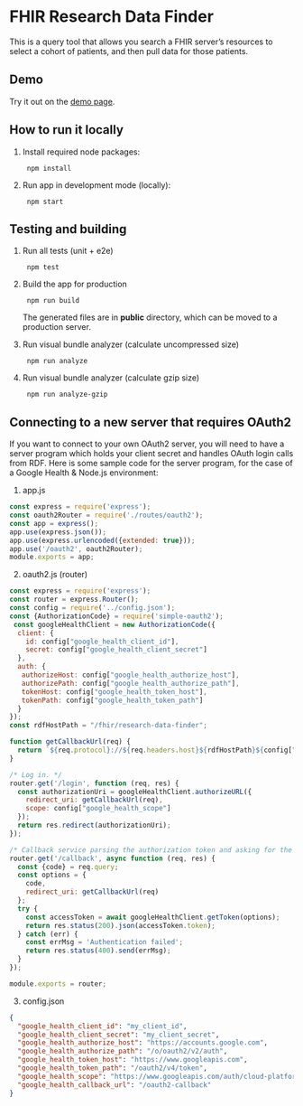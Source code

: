 # FHIR Research Data Finder

This is a query tool that allows you search a FHIR server’s resources to select
a cohort of patients, and then pull data for those patients.

## Demo
Try it out on the [demo page](https://lhcforms.nlm.nih.gov/fhir/research-data-finder/).

## How to run it locally
1. Install required node packages:

        npm install

2. Run app in development mode (locally):

        npm start

## Testing and building
1. Run all tests (unit + e2e)

        npm test

2. Build the app for production

        npm run build

   The generated files are in **public** directory, which can be moved to a production server.


3. Run visual bundle analyzer (calculate uncompressed size)

        npm run analyze

4. Run visual bundle analyzer (calculate gzip size)

        npm run analyze-gzip

## Connecting to a new server that requires OAuth2
If you want to connect to your own OAuth2 server, you will need to
have a server program which holds your client secret and handles OAuth
login calls from RDF. Here is some sample code for the server program,
for the case of a Google Health & Node.js environment:
   1. app.js
   ```JavaScript
   const express = require('express');
   const oauth2Router = require('./routes/oauth2');
   const app = express();
   app.use(express.json());
   app.use(express.urlencoded({extended: true}));
   app.use('/oauth2', oauth2Router);
   module.exports = app;
   ```
   2. oauth2.js (router)
   ```JavaScript
   const express = require('express');
   const router = express.Router();
   const config = require('../config.json');
   const {AuthorizationCode} = require('simple-oauth2');
    const googleHealthClient = new AuthorizationCode({
     client: {
       id: config["google_health_client_id"],
       secret: config["google_health_client_secret"]
     },
     auth: {
      authorizeHost: config["google_health_authorize_host"],
      authorizePath: config["google_health_authorize_path"],
      tokenHost: config["google_health_token_host"],
      tokenPath: config["google_health_token_path"]
     }
   });
   const rdfHostPath = "/fhir/research-data-finder";

   function getCallbackUrl(req) {
     return `${req.protocol}://${req.headers.host}${rdfHostPath}${config["google_health_callback_url"]}`;
   }

   /* Log in. */
   router.get('/login', function (req, res) {
     const authorizationUri = googleHealthClient.authorizeURL({
       redirect_uri: getCallbackUrl(req),
       scope: config["google_health_scope"]
     });
     return res.redirect(authorizationUri);
   });

   /* Callback service parsing the authorization token and asking for the access token. */
   router.get('/callback', async function (req, res) {
     const {code} = req.query;
     const options = {
       code,
       redirect_uri: getCallbackUrl(req)
     };
     try {
       const accessToken = await googleHealthClient.getToken(options);
       return res.status(200).json(accessToken.token);
     } catch (err) {
       const errMsg = 'Authentication failed';
       return res.status(400).send(errMsg);
     }
   });

   module.exports = router;
   ```
   3. config.json
   ```Json
   {
     "google_health_client_id": "my_client_id",
     "google_health_client_secret": "my_client_secret",
     "google_health_authorize_host": "https://accounts.google.com",
     "google_health_authorize_path": "/o/oauth2/v2/auth",
     "google_health_token_host": "https://www.googleapis.com",
     "google_health_token_path": "/oauth2/v4/token",
     "google_health_scope": "https://www.googleapis.com/auth/cloud-platform",
     "google_health_callback_url": "/oauth2-callback"
   }
   ```
